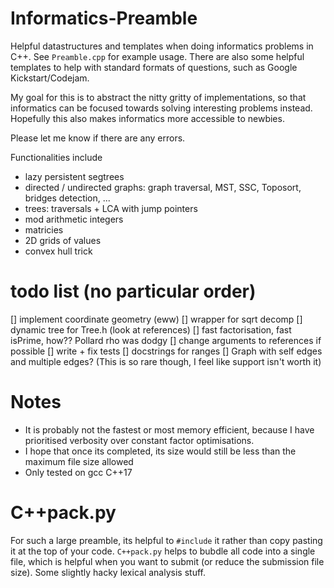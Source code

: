 # Informatics-Preamble
Helpful datastructures and templates when doing informatics problems in C++. See `Preamble.cpp`  for example usage. There are also some helpful templates to help with standard formats of questions, such as Google Kickstart/Codejam.

My goal for this is to abstract the nitty gritty of implementations, so that informatics can be focused towards solving interesting problems instead. Hopefully this also makes informatics more accessible to newbies.

Please let me know if there are any errors.

Functionalities include
 - lazy persistent segtrees
 - directed / undirected graphs: graph traversal, MST, SSC, Toposort, bridges detection, ...
 - trees: traversals + LCA with jump pointers
 - mod arithmetic integers
 - matricies
 - 2D grids of values
 - convex hull trick


# todo list (no particular order)
[] implement coordinate geometry (eww)
[] wrapper for sqrt decomp
[] dynamic tree for Tree.h (look at references)
[] fast factorisation, fast isPrime, how?? Pollard rho was dodgy
[] change arguments to references if possible
[] write + fix tests
[] docstrings for ranges
[] Graph with self edges and multiple edges? (This is so rare though, I feel like support isn't worth it)

# Notes
 - It is probably not the fastest or most memory efficient, because I have prioritised verbosity over constant factor optimisations.
 - I hope that once its completed, its size would still be less than the maximum file size allowed
 - Only tested on gcc C++17

# C++pack.py
For such a large preamble, its helpful to `#include` it rather than copy pasting it at the
top of your code. `C++pack.py` helps to bubdle all code into a single file, which is
helpful when you want to submit (or reduce the submission file size). Some slightly hacky
lexical analysis stuff.
